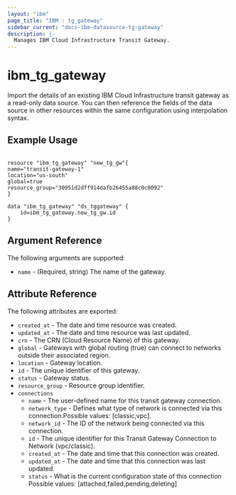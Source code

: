 ```yaml
---
layout: "ibm"
page_title: "IBM : tg_gateway"
sidebar_current: "docs-ibm-datasource-tg-gateway"
description: |-
  Manages IBM Cloud Infrastructure Transit Gateway.
---
```


# ibm\_tg_gateway

Import the details of an existing IBM Cloud Infrastructure transit gateway as a read-only data source. You can then reference the fields of the data source in other resources within the same configuration using interpolation syntax.


## Example Usage

```hcl

resource "ibm_tg_gateway" "new_tg_gw"{
name="transit-gateway-1"
location="us-south"
global=true
resource_group="30951d2dff914dafb26455a88c0c0092"
} 

data "ibm_tg_gateway" "ds_tggateway" {
    id=ibm_tg_gateway.new_tg_gw.id
}
```

## Argument Reference

The following arguments are supported:

* `name` - (Required, string) The name of the gateway.

## Attribute Reference

The following attributes are exported:

  * `created_at` - The date and time resource was created.
  * `updated_at` - The date and time resource was last updated.
  * `crn` - The CRN (Cloud Resource Name) of this gateway.
  * `global` - Gateways with global routing (true) can connect to networks outside their associated region.
  * `location` - Gateway location.
  * `id` - The unique identifier of this gateway.
  * `status` - Gateway status.
  * `resource_group` - Resource group identifier.
  * `connections` 
    * `name` - The user-defined name for this transit gateway connection.
    * `network_type` -  Defines what type of network is connected via this connection.Possible values: [classic,vpc]. 
    * `network_id` -  The ID of the network being connected via this connection. 
    * `id` - The unique identifier for this Transit Gateway Connection to Network (vpc/classic). 
    * `created_at` - The date and time that this connection was created.
    * `updated_at` - The date and time that this connection was last updated.
    * `status` - What is the current configuration state of this connection
    Possible values: [attached,failed,pending,deleting]